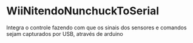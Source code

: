 # WiiNitendoNunchuckToSerial
Integra o controle fazendo com que os sinais dos sensores e comandos sejam capturados por USB, através de arduino


